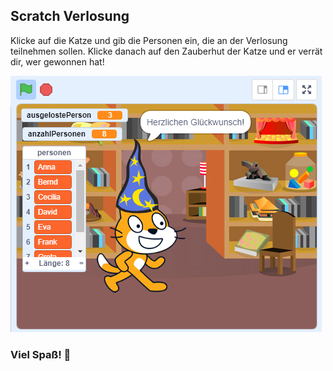 ## Scratch Verlosung
Klicke auf die Katze und gib die Personen ein, die an der Verlosung teilnehmen sollen.
Klicke danach auf den Zauberhut der Katze und er verrät dir, wer gewonnen hat!

![Eine gerenderte Ansicht der Blöcke](https://github.com/MamaCodet/scratch-verlosung/blob/main/scratch_verlosung.png)

### Viel Spaß! 🙂

